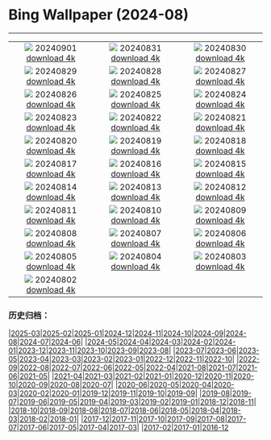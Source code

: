 # Bing Wallpaper (2024-08)
**************
| | | |
| :----: | :----: | :----: |
| ![](https://www.bing.com/th?id=OHR.ThamesLondon_EN-GB5554427883_1920x1080.jpg) 20240901 [download 4k](https://www.bing.com/th?id=OHR.ThamesLondon_EN-GB5554427883_UHD.jpg) | ![](https://www.bing.com/th?id=OHR.DjanetAlgeria_EN-GB4963001163_1920x1080.jpg) 20240831 [download 4k](https://www.bing.com/th?id=OHR.DjanetAlgeria_EN-GB4963001163_UHD.jpg) | ![](https://www.bing.com/th?id=OHR.WhaleSharkDay_EN-GB4536568745_1920x1080.jpg) 20240830 [download 4k](https://www.bing.com/th?id=OHR.WhaleSharkDay_EN-GB4536568745_UHD.jpg) |
| ![](https://www.bing.com/th?id=OHR.CastellfollitSpain_EN-GB3934726824_1920x1080.jpg) 20240829 [download 4k](https://www.bing.com/th?id=OHR.CastellfollitSpain_EN-GB3934726824_UHD.jpg) | ![](https://www.bing.com/th?id=OHR.ParalympicsParis_EN-GB7216458209_1920x1080.jpg) 20240828 [download 4k](https://www.bing.com/th?id=OHR.ParalympicsParis_EN-GB7216458209_UHD.jpg) | ![](https://www.bing.com/th?id=OHR.YoungCaiman_EN-GB2726345456_1920x1080.jpg) 20240827 [download 4k](https://www.bing.com/th?id=OHR.YoungCaiman_EN-GB2726345456_UHD.jpg) |
| ![](https://www.bing.com/th?id=OHR.PalmyraAtoll_EN-GB5731259364_1920x1080.jpg) 20240826 [download 4k](https://www.bing.com/th?id=OHR.PalmyraAtoll_EN-GB5731259364_UHD.jpg) | ![](https://www.bing.com/th?id=OHR.SwiftcurrentLake_EN-GB9627605146_1920x1080.jpg) 20240825 [download 4k](https://www.bing.com/th?id=OHR.SwiftcurrentLake_EN-GB9627605146_UHD.jpg) | ![](https://www.bing.com/th?id=OHR.NottingHillCarnival2024_EN-GB9324576606_1920x1080.jpg) 20240824 [download 4k](https://www.bing.com/th?id=OHR.NottingHillCarnival2024_EN-GB9324576606_UHD.jpg) |
| ![](https://www.bing.com/th?id=OHR.PrasatPhanom_EN-GB8973986476_1920x1080.jpg) 20240823 [download 4k](https://www.bing.com/th?id=OHR.PrasatPhanom_EN-GB8973986476_UHD.jpg) | ![](https://www.bing.com/th?id=OHR.OceanCityMD_EN-GB9234380892_1920x1080.jpg) 20240822 [download 4k](https://www.bing.com/th?id=OHR.OceanCityMD_EN-GB9234380892_UHD.jpg) | ![](https://www.bing.com/th?id=OHR.NazcaBooby_EN-GB8876355438_1920x1080.jpg) 20240821 [download 4k](https://www.bing.com/th?id=OHR.NazcaBooby_EN-GB8876355438_UHD.jpg) |
| ![](https://www.bing.com/th?id=OHR.TetonSunrise_EN-GB8561222784_1920x1080.jpg) 20240820 [download 4k](https://www.bing.com/th?id=OHR.TetonSunrise_EN-GB8561222784_UHD.jpg) | ![](https://www.bing.com/th?id=OHR.HuntingtonBeach_EN-GB8055727268_1920x1080.jpg) 20240819 [download 4k](https://www.bing.com/th?id=OHR.HuntingtonBeach_EN-GB8055727268_UHD.jpg) | ![](https://www.bing.com/th?id=OHR.GarlicFestival2024_EN-GB7313189944_1920x1080.jpg) 20240818 [download 4k](https://www.bing.com/th?id=OHR.GarlicFestival2024_EN-GB7313189944_UHD.jpg) |
| ![](https://www.bing.com/th?id=OHR.AlfanzinaLighthouse_EN-GB7045122942_1920x1080.jpg) 20240817 [download 4k](https://www.bing.com/th?id=OHR.AlfanzinaLighthouse_EN-GB7045122942_UHD.jpg) | ![](https://www.bing.com/th?id=OHR.JapanRollerCoaster_EN-GB6456877241_1920x1080.jpg) 20240816 [download 4k](https://www.bing.com/th?id=OHR.JapanRollerCoaster_EN-GB6456877241_UHD.jpg) | ![](https://www.bing.com/th?id=OHR.HangCave_EN-GB5986425507_1920x1080.jpg) 20240815 [download 4k](https://www.bing.com/th?id=OHR.HangCave_EN-GB5986425507_UHD.jpg) |
| ![](https://www.bing.com/th?id=OHR.WatarrkaLizard_EN-GB7369918232_1920x1080.jpg) 20240814 [download 4k](https://www.bing.com/th?id=OHR.WatarrkaLizard_EN-GB7369918232_UHD.jpg) | ![](https://www.bing.com/th?id=OHR.DugiOtokCroatia_EN-GB9621673389_1920x1080.jpg) 20240813 [download 4k](https://www.bing.com/th?id=OHR.DugiOtokCroatia_EN-GB9621673389_UHD.jpg) | ![](https://www.bing.com/th?id=OHR.ElephantsAmboseli_EN-GB4173490150_1920x1080.jpg) 20240812 [download 4k](https://www.bing.com/th?id=OHR.ElephantsAmboseli_EN-GB4173490150_UHD.jpg) |
| ![](https://www.bing.com/th?id=OHR.TofinoVancouver_EN-GB3629180467_1920x1080.jpg) 20240811 [download 4k](https://www.bing.com/th?id=OHR.TofinoVancouver_EN-GB3629180467_UHD.jpg) | ![](https://www.bing.com/th?id=OHR.JoshuaTreeNP_EN-GB1169305265_1920x1080.jpg) 20240810 [download 4k](https://www.bing.com/th?id=OHR.JoshuaTreeNP_EN-GB1169305265_UHD.jpg) | ![](https://www.bing.com/th?id=OHR.BristolBalloonFiesta2024_EN-GB5744730173_1920x1080.jpg) 20240809 [download 4k](https://www.bing.com/th?id=OHR.BristolBalloonFiesta2024_EN-GB5744730173_UHD.jpg) |
| ![](https://www.bing.com/th?id=OHR.SpottedOwlet_EN-GB7230363465_1920x1080.jpg) 20240808 [download 4k](https://www.bing.com/th?id=OHR.SpottedOwlet_EN-GB7230363465_UHD.jpg) | ![](https://www.bing.com/th?id=OHR.RhinelandVineyards_EN-GB0382871701_1920x1080.jpg) 20240807 [download 4k](https://www.bing.com/th?id=OHR.RhinelandVineyards_EN-GB0382871701_UHD.jpg) | ![](https://www.bing.com/th?id=OHR.MolokiniHawaii_EN-GB7304592210_1920x1080.jpg) 20240806 [download 4k](https://www.bing.com/th?id=OHR.MolokiniHawaii_EN-GB7304592210_UHD.jpg) |
| ![](https://www.bing.com/th?id=OHR.HertfordshireLavender_EN-GB8608001356_1920x1080.jpg) 20240805 [download 4k](https://www.bing.com/th?id=OHR.HertfordshireLavender_EN-GB8608001356_UHD.jpg) | ![](https://www.bing.com/th?id=OHR.GimignanoTuscany_EN-GB0016765846_1920x1080.jpg) 20240804 [download 4k](https://www.bing.com/th?id=OHR.GimignanoTuscany_EN-GB0016765846_UHD.jpg) | ![](https://www.bing.com/th?id=OHR.WulongKarst_EN-GB8759537408_1920x1080.jpg) 20240803 [download 4k](https://www.bing.com/th?id=OHR.WulongKarst_EN-GB8759537408_UHD.jpg) |
| ![](https://www.bing.com/th?id=OHR.TrunkBay_EN-GB8816603455_1920x1080.jpg) 20240802 [download 4k](https://www.bing.com/th?id=OHR.TrunkBay_EN-GB8816603455_UHD.jpg) |  |  |

### 历史归档：

|[2025-03](/2025-03/2025-03.md)|[2025-02](/2025-02/2025-02.md)|[2025-01](/2025-01/2025-01.md)|[2024-12](/2024-12/2024-12.md)|[2024-11](/2024-11/2024-11.md)|[2024-10](/2024-10/2024-10.md)|[2024-09](/2024-09/2024-09.md)|[2024-08](/2024-08/2024-08.md)|[2024-07](/2024-07/2024-07.md)|[2024-06](/2024-06/2024-06.md)|
|[2024-05](/2024-05/2024-05.md)|[2024-04](/2024-04/2024-04.md)|[2024-03](/2024-03/2024-03.md)|[2024-02](/2024-02/2024-02.md)|[2024-01](/2024-01/2024-01.md)|[2023-12](/2023-12/2023-12.md)|[2023-11](/2023-11/2023-11.md)|[2023-10](/2023-10/2023-10.md)|[2023-09](/2023-09/2023-09.md)|[2023-08](/2023-08/2023-08.md)|
|[2023-07](/2023-07/2023-07.md)|[2023-06](/2023-06/2023-06.md)|[2023-05](/2023-05/2023-05.md)|[2023-04](/2023-04/2023-04.md)|[2023-03](/2023-03/2023-03.md)|[2023-02](/2023-02/2023-02.md)|[2023-01](/2023-01/2023-01.md)|[2022-12](/2022-12/2022-12.md)|[2022-11](/2022-11/2022-11.md)|[2022-10](/2022-10/2022-10.md)|
|[2022-09](/2022-09/2022-09.md)|[2022-08](/2022-08/2022-08.md)|[2022-07](/2022-07/2022-07.md)|[2022-06](/2022-06/2022-06.md)|[2022-05](/2022-05/2022-05.md)|[2022-04](/2022-04/2022-04.md)|[2021-08](/2021-08/2021-08.md)|[2021-07](/2021-07/2021-07.md)|[2021-06](/2021-06/2021-06.md)|[2021-05](/2021-05/2021-05.md)|
|[2021-04](/2021-04/2021-04.md)|[2021-03](/2021-03/2021-03.md)|[2021-02](/2021-02/2021-02.md)|[2021-01](/2021-01/2021-01.md)|[2020-12](/2020-12/2020-12.md)|[2020-11](/2020-11/2020-11.md)|[2020-10](/2020-10/2020-10.md)|[2020-09](/2020-09/2020-09.md)|[2020-08](/2020-08/2020-08.md)|[2020-07](/2020-07/2020-07.md)|
|[2020-06](/2020-06/2020-06.md)|[2020-05](/2020-05/2020-05.md)|[2020-04](/2020-04/2020-04.md)|[2020-03](/2020-03/2020-03.md)|[2020-02](/2020-02/2020-02.md)|[2020-01](/2020-01/2020-01.md)|[2019-12](/2019-12/2019-12.md)|[2019-11](/2019-11/2019-11.md)|[2019-10](/2019-10/2019-10.md)|[2019-09](/2019-09/2019-09.md)|
|[2019-08](/2019-08/2019-08.md)|[2019-07](/2019-07/2019-07.md)|[2019-06](/2019-06/2019-06.md)|[2019-05](/2019-05/2019-05.md)|[2019-04](/2019-04/2019-04.md)|[2019-03](/2019-03/2019-03.md)|[2019-02](/2019-02/2019-02.md)|[2019-01](/2019-01/2019-01.md)|[2018-12](/2018-12/2018-12.md)|[2018-11](/2018-11/2018-11.md)|
|[2018-10](/2018-10/2018-10.md)|[2018-09](/2018-09/2018-09.md)|[2018-08](/2018-08/2018-08.md)|[2018-07](/2018-07/2018-07.md)|[2018-06](/2018-06/2018-06.md)|[2018-05](/2018-05/2018-05.md)|[2018-04](/2018-04/2018-04.md)|[2018-03](/2018-03/2018-03.md)|[2018-02](/2018-02/2018-02.md)|[2018-01](/2018-01/2018-01.md)|
|[2017-12](/2017-12/2017-12.md)|[2017-11](/2017-11/2017-11.md)|[2017-10](/2017-10/2017-10.md)|[2017-09](/2017-09/2017-09.md)|[2017-08](/2017-08/2017-08.md)|[2017-07](/2017-07/2017-07.md)|[2017-06](/2017-06/2017-06.md)|[2017-05](/2017-05/2017-05.md)|[2017-04](/2017-04/2017-04.md)|[2017-03](/2017-03/2017-03.md)|
|[2017-02](/2017-02/2017-02.md)|[2017-01](/2017-01/2017-01.md)|[2016-12](/2016-12/2016-12.md)